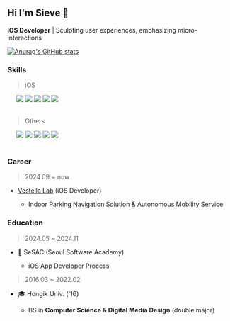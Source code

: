 ## Hi I'm Sieve 🐋

**iOS Developer** | Sculpting user experiences, emphasizing micro-interactions

[![Anurag's GitHub stats](https://github-readme-stats.vercel.app/api?username=seosieve&show_icons=true&theme=github_dark)](https://github.com/anuraghazra/github-readme-stats)

### Skills
> iOS
<div>
  &nbsp;&nbsp;&nbsp;&nbsp;
  <img src="https://img.shields.io/badge/Xcode-88B3F2?style=flat-square&logo=Xcode&logoColor=white" />
  <img src="https://img.shields.io/badge/Swift-6695D8?style=flat-square&logo=Swift&logoColor=white" />
  <img src="https://img.shields.io/badge/UIkit-5482C4?style=flat-square&logo=UIkit&logoColor=white" />
  <img src="https://img.shields.io/badge/SwiftUI-3D67A3?style=flat-square&logo=Swift&logoColor=white" />
  <img src="https://img.shields.io/badge/ReactiveX-2B538A?style=flat-square&logo=ReactiveX&logoColor=white" />
</div>
<br>

> Others
<div>
  &nbsp;&nbsp;&nbsp;&nbsp;
  <img src="https://img.shields.io/badge/TypeScript-88B3F2?style=flat-square&logo=TypeScript&logoColor=white"/>
  <img src="https://img.shields.io/badge/ReactNative-6695D8?style=flat-square&logo=React&logoColor=white"/>
  <img src="https://img.shields.io/badge/Figma-5482C4?style=flat-square&logo=Figma&logoColor=white"/>
  <img src="https://img.shields.io/badge/Blender-3D67A3?style=flat-square&logo=Blender&logoColor=white"/>
  <img src="https://img.shields.io/badge/Unreal-2B538A?style=flat-square&logo=Unrealengine&logoColor=white"/>
</div>
<br>

### Career
> 2024.09 ~ now
- [Vestella Lab](https://vestellalab.com/) (iOS Developer)

  - Indoor Parking Navigation Solution & Autonomous Mobility Service

### Education
> 2024.05 ~ 2024.11
- 🌱 SeSAC (Seoul Software Academy)

  - iOS App Developer Process

> 2016.03 ~ 2022.02
- 🎓 Hongik Univ. ('16)

  - BS in **Computer Science & Digital Media Design** (double major)

